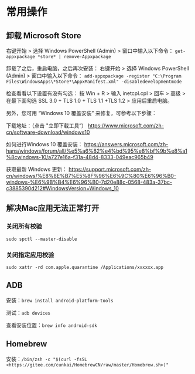 # 常用操作

## 卸载 Microsoft Store

右键开始 > 选择 Windows PowerShell (Admin) > 窗口中输入以下命令：
`get-appxpackage *store* | remove-Appxpackage`

卸载了之后，重启电脑，之后再次安装：
右键开始 > 选择 Windows PowerShell (Admin) > 窗口中输入以下命令：
`add-appxpackage -register "C:\Program Files\WindowsApps\*Store*\AppxManifest.xml" -disabledevelopmentmode`

检查看看以下设置有没有勾选：
按 Win + R > 输入 inetcpl.cpl > 回车 > 高级 > 在最下面勾选 SSL 3.0 + TLS 1.0 + TLS 1.1 +TLS 1.2 > 应用后重启电脑。

另外，您可用 “Windows 10 覆盖安装” 来修复，可参考以下步骤：

下载地址：（点击 "立即下载工具“）
https://www.microsoft.com/zh-cn/software-download/windows10

如何进行Windows 10 覆盖安装：
https://answers.microsoft.com/zh-hans/windows/forum/all/%e5%a6%82%e4%bd%95%e8%bf%9b%e8%a1%8cwindows-10/a727e16a-f31a-48d4-8333-049eac965b49

获取最新 Windows 更新：
https://support.microsoft.com/zh-cn/windows/%E8%8E%B7%E5%8F%96%E6%9C%80%E6%96%B0-windows-%E6%9B%B4%E6%96%B0-7d20e88c-0568-483a-37bc-c3885390d212#WindowsVersion=Windows_10

## 解决Mac应用无法正常打开

### 关闭所有校验

```shell
sudo spctl --master-disable
```

### 关闭指定应用校验

```shell
sudo xattr -rd com.apple.quarantine /Applications/xxxxxx.app
```

## ADB

安装：`brew install android-platform-tools`

测试：`adb devices`

查看安装位置：`brew info android-sdk`

## Homebrew

安装：`/bin/zsh -c "$(curl -fsSL <https://gitee.com/cunkai/HomebrewCN/raw/master/Homebrew.sh>)"`
